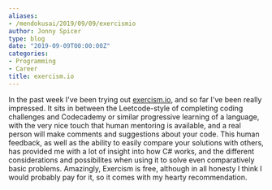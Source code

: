 ```yaml
---
aliases:
- /mendokusai/2019/09/09/exercismio
author: Jonny Spicer
type: blog
date: "2019-09-09T00:00:00Z"
categories:
- Programming
- Career
title: exercism.io
---
```

In the past week I've been trying out [exercism.io](https://exercism.io), and so far I've been really impressed. It sits in between
the Leetcode-style of completing coding challenges and Codecademy or similar progressive learning of a language, with the very nice
touch that human mentoring is available, and a real person will make comments and suggestions about your code. This human feedback,
as well  as the ability to easily compare your solutions with others, has provided me with a lot of insight into how C# works, and
the different considerations and possibilites when using it to solve even comparatively basic problems. Amazingly, Exercism is
free, although in all honesty I think I would probably pay for it, so it comes with my hearty recommendation.
